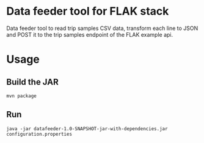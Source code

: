 # Data feeder tool for FLAK stack

Data feeder tool to read trip samples CSV data, transform each line to JSON and POST it to the trip samples endpoint of the FLAK example api.

# Usage

## Build the JAR

```
mvn package
```

## Run

```
java -jar datafeeder-1.0-SNAPSHOT-jar-with-dependencies.jar configuration.properties
```
